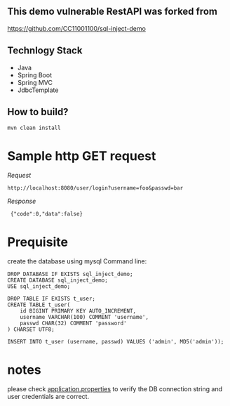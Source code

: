 ## This demo vulnerable RestAPI was forked from

   https://github.com/CC11001100/sql-inject-demo

## Technlogy Stack
   * Java 
   * Spring Boot
   * Spring MVC
   * JdbcTemplate
 
## How to build?
```
mvn clean install
```


# Sample http GET request
*Request*

```
http://localhost:8080/user/login?username=foo&passwd=bar
```
 *Response*
```
 {"code":0,"data":false}
```

# Prequisite

create the database using mysql Command line:

```
DROP DATABASE IF EXISTS sql_inject_demo;
CREATE DATABASE sql_inject_demo;
USE sql_inject_demo;

DROP TABLE IF EXISTS t_user;
CREATE TABLE t_user(
    id BIGINT PRIMARY KEY AUTO_INCREMENT,
    username VARCHAR(100) COMMENT 'username',
    passwd CHAR(32) COMMENT 'password'
) CHARSET UTF8;

INSERT INTO t_user (username, passwd) VALUES ('admin', MD5('admin'));

```

# notes
please check [application.properties](src/main/resources/application.properties) to verify the DB connection string and user credentials are correct.






